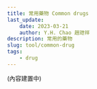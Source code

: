 ```yaml
---
title: 常用藥物 Common drugs
last_update: 
    date: 2023-03-21
    author: Y.H. Chao 趙玴祥
description: 常用的藥物
slug: tool/common-drug
tags:
    - drug
---
```

(內容建置中)